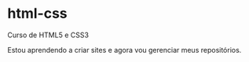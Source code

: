 # html-css
 Curso de HTML5 e CSS3 

 Estou aprendendo a criar sites e agora vou gerenciar meus repositórios.
